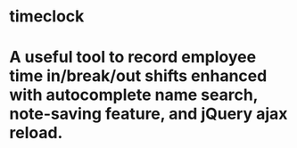 # timeclock
A useful tool to record employee time in/break/out shifts enhanced with autocomplete name search, note-saving feature, and jQuery ajax reload.
=======

